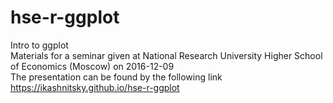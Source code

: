 # hse-r-ggplot
Intro to ggplot  
Materials for a seminar given at National Research University Higher School of Economics (Moscow) on 2016-12-09   
The presentation can be found by the following link   
https://ikashnitsky.github.io/hse-r-ggplot

